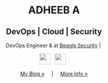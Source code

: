 <h1 align='center'> ADHEEB A</h1>
<h2 align='center' > DevOps | Cloud | Security </h2>

<p align='center' >DevOps Engineer &amp; at <a target="_blank" href="https://beaglesecurity.com">Beagle Security</a> |&nbsp;


</p>
<div align='center'>
<a href="https://www.linkedin.com/in/a-dheeb/"><img height="30" src="https://simpleicons.org/icons/linkedin.svg"></a>&nbsp;&nbsp;
<a href="https://www.instagram.com/_.a_dh_06?igsh=YXZqaGV4cWgxcmhw&utm_source=qr"><img height="30" src="https://simpleicons.org/icons/instagram.svg"></a>&nbsp;&nbsp;
</div>


<p align='center'>
<a href="https://www.linkedin.com/posts/a-dheeb_devops-platformengineering-kubernetes-activity-7351915010081632256-mOm0?utm_source=share&utm_medium=member_desktop&rcm=ACoAADGeV7UBifrP0NetzOZK6ek-PGd40eSPzhM" >My Blog &#187;</a>&nbsp;&nbsp;&nbsp;&nbsp;&nbsp;|&nbsp;&nbsp;&nbsp;&nbsp;&nbsp;<a href="https://rejahrehim.com" id="moreinfo">More info &#187;</a>
</p>
